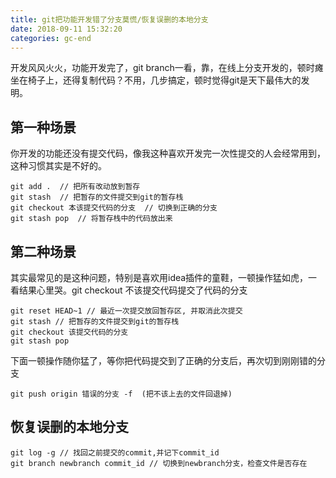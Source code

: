 ```yaml
---
title: git把功能开发错了分支莫慌/恢复误删的本地分支
date: 2018-09-11 15:32:20
categories: gc-end
---
```


开发风风火火，功能开发完了，git branch一看，靠，在线上分支开发的，顿时瘫坐在椅子上，还得复制代码？不用，几步搞定，顿时觉得git是天下最伟大的发明。

## 第一种场景

你开发的功能还没有提交代码，像我这种喜欢开发完一次性提交的人会经常用到，这种习惯其实是不好的。

```shell
git add .  // 把所有改动放到暂存
git stash  // 把暂存的文件提交到git的暂存栈
git checkout 本该提交代码的分支  // 切换到正确的分支
git stash pop  // 将暂存栈中的代码放出来
```
<!-- more -->
## 第二种场景

其实最常见的是这种问题，特别是喜欢用idea插件的童鞋，一顿操作猛如虎，一看结果心里哭。git  checkout 不该提交代码提交了代码的分支

```shell
git reset HEAD~1 // 最近一次提交放回暂存区, 并取消此次提交
git stash // 把暂存的文件提交到git的暂存栈
git checkout 该提交代码的分支
git stash pop
```

下面一顿操作随你猛了，等你把代码提交到了正确的分支后，再次切到刚刚错的分支

```shell
git push origin 错误的分支 -f  (把不该上去的文件回退掉)
```

## 恢复误删的本地分支

```shell
git log -g // 找回之前提交的commit,并记下commit_id
git branch newbranch commit_id // 切换到newbranch分支，检查文件是否存在
```
